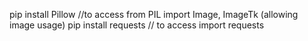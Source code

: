 pip install Pillow //to access from PIL import Image, ImageTk (allowing image usage)
pip install requests // to access import requests
